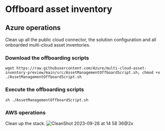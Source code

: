 # Offboard asset inventory

## Azure operations
Clean up all the public cloud connector, the solution configuration and all onboarded multi-cloud asset inventories.

### Download the offboarding scripts
```
wget https://raw.githubusercontent.com/Azure/multi-cloud-asset-inventory-preview/main/src/AssetManagementOffboardScript.sh; chmod +x ./AssetManagementOffboardScript.sh
```
### Execute the offboarding scripts
```
sh ./AssetManagementOffboardScript.sh
```

### AWS operations
Clean up the stack.
![CleanShot 2023-09-28 at 14 58 36@2x](https://github.com/Azure/multi-cloud-asset-inventory-preview/assets/35560783/c94d6eee-18a7-4d3f-94db-3ee9e81c8cba)

